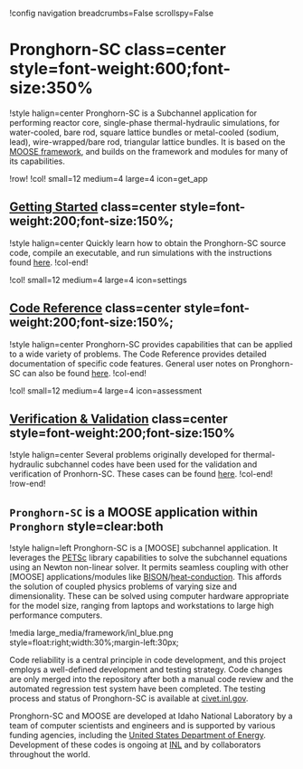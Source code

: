 !config navigation breadcrumbs=False scrollspy=False

# Pronghorn-SC class=center style=font-weight:600;font-size:350%

!style halign=center
Pronghorn-SC is a Subchannel application for performing reactor core, single-phase thermal-hydraulic
simulations, for water-cooled, bare rod, square lattice bundles or metal-cooled (sodium, lead), wire-wrapped/bare rod, triangular lattice bundles. It is based on the [MOOSE framework](https://mooseframework.inl.gov), and builds on the framework
and modules for many of its capabilities.

!row!
!col! small=12 medium=4 large=4 icon=get_app

## [Getting Started](getting_started/installation.md) class=center style=font-weight:200;font-size:150%;

!style halign=center
Quickly learn how to obtain the Pronghorn-SC source code, compile an executable, and
run simulations with the instructions found [here](getting_started/installation.md).
!col-end!

!col! small=12 medium=4 large=4 icon=settings

## [Code Reference](syntax/index.md) class=center style=font-weight:200;font-size:150%;

!style halign=center
Pronghorn-SC provides capabilities that can be applied to a wide variety of problems.
The Code Reference provides detailed documentation of specific code features.
General user notes on Pronghorn-SC can also be found [here](getting_started/user_notes.md).
!col-end!

!col! small=12 medium=4 large=4 icon=assessment

## [Verification & Validation](v&v/v&v-list.md) class=center style=font-weight:200;font-size:150%

!style halign=center
Several problems originally developed for thermal-hydraulic subchannel codes have been used for the
validation and verification of Pronhorn-SC. These cases can be found [here](v&v/v&v-list.md).
!col-end!
!row-end!

## `Pronghorn-SC` is a MOOSE application within `Pronghorn` style=clear:both

!style halign=left
Pronghorn-SC is a [MOOSE] subchannel application. It leverages the [PETSc](https://petsc.org/release/) library capabilities to solve the subchannel equations using an Newton non-linear solver. It permits seamless coupling with other [MOOSE] applications/modules like [BISON](https://mooseframework.inl.gov/bison/)/[heat-conduction](https://mooseframework.inl.gov/modules/heat_conduction/index.html). This affords the solution of coupled physics problems of varying size and dimensionality. These can be solved using computer hardware appropriate for the model size, ranging from
laptops and workstations to large high performance computers.

!media large_media/framework/inl_blue.png style=float:right;width:30%;margin-left:30px;

Code reliability is a central principle in code development, and this project
employs a well-defined development and testing strategy.  Code changes are only
merged into the repository after both a manual code review and the automated
regression test system have been completed.  The testing process and status of
Pronghorn-SC is available at [civet.inl.gov](https://civet.inl.gov/repo/530/).

Pronghorn-SC and MOOSE are developed at Idaho National Laboratory by a team of
computer scientists and engineers and is supported by various funding agencies,
including the [United States Department of Energy](http://energy.gov).  Development
of these codes is ongoing at [INL](https://www.inl.gov) and by collaborators
throughout the world.
